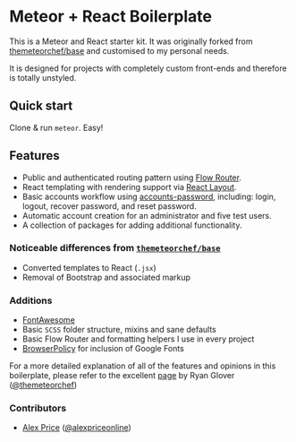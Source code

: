 # Meteor + React Boilerplate

This is a Meteor and React starter kit. It was originally forked from
[themeteorchef/base](https://github.com/themeteorchef/base) and customised to
my personal needs.

It is designed for projects with completely custom front-ends and
therefore is totally unstyled.

## Quick start

Clone & run `meteor`. Easy!

## Features

- Public and authenticated routing pattern using
  [Flow Router](https://github.com/kadirahq/flow-router).
- React templating with rendering support via
  [React Layout](https://github.com/kadirahq/meteor-react-layout).
- Basic accounts workflow using
  [accounts-password](http://docs.meteor.com/#/full/accounts_passwords),
  including: login, logout, recover password, and reset password.
- Automatic account creation for an administrator and five test users.
- A collection of packages for adding additional functionality.

### Noticeable differences from [`themeteorchef/base`](https://github.com/themeteorchef/base)

- Converted templates to React (`.jsx`)
- Removal of Bootstrap and associated markup

### Additions

- [FontAwesome](https://fortawesome.github.io/Font-Awesome/)
- Basic `SCSS` folder structure, mixins and sane defaults
- Basic Flow Router and formatting helpers I use in every project
- [BrowserPolicy](https://github.com/meteor/meteor/tree/devel/packages/browser-policy)
  for inclusion of Google Fonts

For a more detailed explanation of all of the features and opinions in this
boilerplate, please refer to the excellent
[page](https://themeteorchef.com/base/) by Ryan Glover
([@themeteorchef](https://twitter.com/themeteorchef))

### Contributors

- [Alex Price](https://github.com/alexpriceonline)
  ([@alexpriceonline](https://twitter.com/alexpriceonline))
